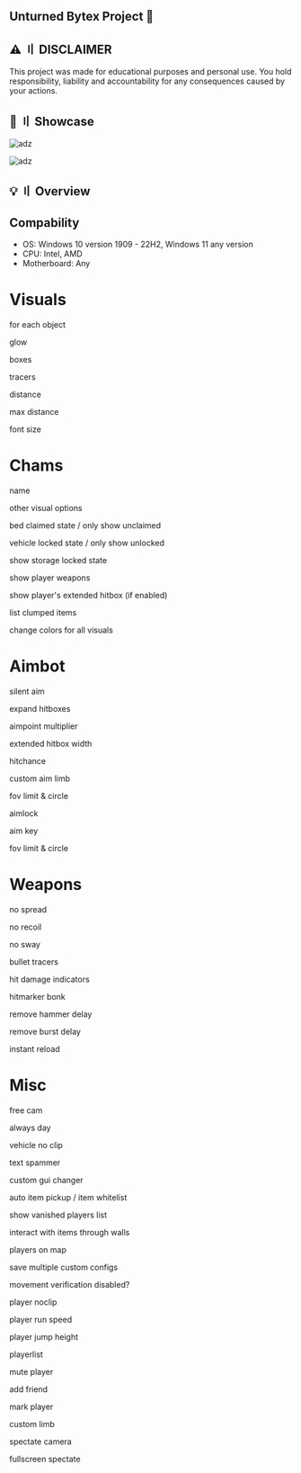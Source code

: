 ## Unturned Bytex Project 👑

## ⚠️ 〢 DISCLAIMER
This project was made for educational purposes and personal use. You hold responsibility, liability and accountability for any consequences caused by your actions.

## 📌 〢 Showcase

![adz](https://i.imgur.com/A01dPmd.png)

![adz](https://i.imgur.com/y0R9Jt1.png)

## 💡 〢 Overview

## Compability

- OS: Windows 10 version 1909 - 22H2, Windows 11 any version
- CPU: Intel, AMD
- Motherboard: Any

# Visuals

for each object

glow

boxes

tracers

distance

max distance

font size

# Chams

name

other visual options

bed claimed state / only show unclaimed

vehicle locked state / only show unlocked

show storage locked state

show player weapons

show player's extended hitbox (if enabled)

list clumped items

change colors for all visuals

# Aimbot

silent aim

expand hitboxes

aimpoint multiplier

extended hitbox width

hitchance

custom aim limb

fov limit & circle

aimlock

aim key

fov limit & circle

# Weapons

no spread

no recoil

no sway

bullet tracers

hit damage indicators

hitmarker bonk

remove hammer delay

remove burst delay

instant reload

# Misc

free cam

always day

vehicle no clip

text spammer

custom gui changer

auto item pickup / item whitelist

show vanished players list

interact with items through walls

players on map

save multiple custom configs

movement verification disabled?

player noclip

player run speed

player jump height

playerlist

mute player

add friend

mark player

custom limb

spectate camera

fullscreen spectate

